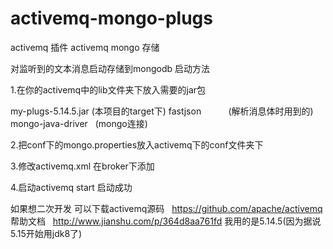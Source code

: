 # activemq-mongo-plugs
activemq 插件  activemq mongo 存储

对监听到的文本消息启动存储到mongodb
启动方法

1.在你的activemq中的lib文件夹下放入需要的jar包

my-plugs-5.14.5.jar (本项目的target下)
fastjson           (解析消息体时用到的)
mongo-java-driver   (mongo连接)

2.把conf下的mongo.properties放入activemq下的conf文件夹下

3.修改activemq.xml
在broker下添加
        <plugins>
            <loggingBrokerPlugin logAll="true"></loggingBrokerPlugin>
            <bean xmlns="http://www.springframework.org/schema/beans" id="serviceRequestPlugin"
                  class="my.plugins.plugin.MongoDBPlugin">
            </bean>
        </plugins>

4.启动activemq start
启动成功






如果想二次开发
可以下载activemq源码   https://github.com/apache/activemq
帮助文档   http://www.jianshu.com/p/364d8aa761fd
我用的是5.14.5(因为据说5.15开始用jdk8了)

